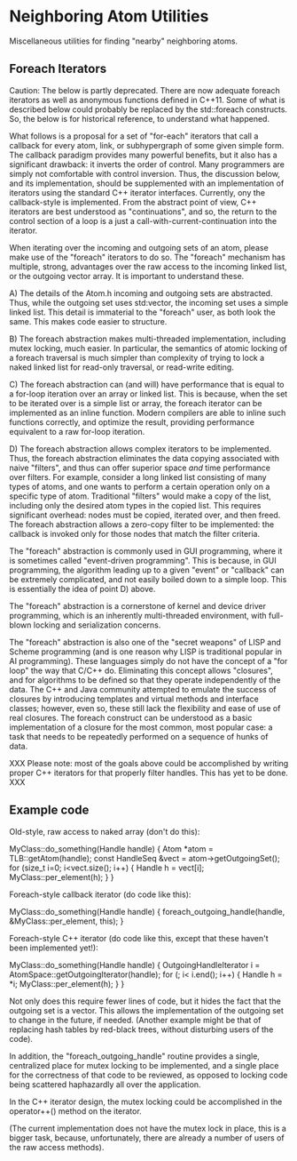 Neighboring Atom Utilities
==========================

Miscellaneous utilities for finding "nearby" neighboring atoms.


Foreach Iterators
-----------------
Caution: The below is partly deprecated. There are now adequate foreach
iterators as well as anonymous functions defined in C++11. Some of what
is described below could probably be replaced by the std::foreach constructs.
So, the below is for historical reference, to understand what happened.

What follows is a proposal for a set of "for-each" iterators that call a
callback for every atom, link, or subhypergraph of some given simple
form. The callback paradigm provides many powerful benefits, but it also
has a significant drawback: it inverts the order of control. Many
programmers are simply not comfortable with control inversion. Thus, the
discussion below, and its implementation, should be supplemented with an
implementation of iterators using the standard C++ iterator interfaces.
Currently, ony the callback-style is implemented. From the abstract
point of view, C++ iterators are best understood as "continuations",
and so, the return to the control section of a loop is a just a 
call-with-current-continuation into the iterator.

When iterating over the incoming and outgoing sets of an atom,
please make use of the "foreach" iterators to do so.  The "foreach"
mechanism has multiple, strong, advantages over the raw access to
the incoming linked list, or the outgoing vector array. It is important
to understand these.

A) The details of the Atom.h incoming and outgoing sets are abstracted.
   Thus, while the outgoing set uses std:vector, the incoming set uses
   a simple linked list. This detail is immaterial to the "foreach" user,
   as both look the same. This makes code easier to structure.

B) The foreach abstraction makes multi-threaded implementation,
   including mutex locking, much easier. In particular, the semantics
   of atomic locking of a foreach traversal is much simpler than complexity
   of trying to lock a naked linked list for read-only traversal, or
   read-write editing.

C) The foreach abstraction can (and will) have performance that is
   equal to a for-loop iteration over an array or linked list. This
   is because, when the set to be iterated over is a simple list or
   array, the foreach iterator can be implemented as an inline function.
   Modern compilers are able to inline such functions correctly,
   and optimize the result, providing performance equivalent to
   a raw for-loop iteration.

D) The foreach abstraction allows complex iterators to be implemented.
   Thus, the foreach abstraction eliminates the data copying associated
   with naive "filters", and thus can offer superior space *and* time
   performance over filters. For example, consider a long linked list
   consisting of many types of atoms, and one wants to perform a certain
   operation only on a specific type of atom. Traditional "filters"
   would make a copy of the list, including only the desired atom
   types in the copied list. This requires significant overhead:
   nodes must be copied, iterated over, and then freed.  The foreach
   abstraction allows a zero-copy filter to be implemented: the
   callback is invoked only for those nodes that match the filter
   criteria.

The "foreach" abstraction is commonly used in GUI programming, where
it is sometimes called "event-driven programming". This is because,
in GUI programming, the algorithm leading up to a given "event" or
"callback" can be extremely complicated, and not easily boiled down
to a simple loop. This is essentially the idea of point D) above.

The "foreach" abstraction is a cornerstone of kernel and device
driver programming, which is an inherently multi-threaded environment,
with full-blown locking and serialization concerns.

The "foreach" abstraction is also one of the "secret weapons" of
LISP and Scheme programming (and is one reason why LISP is traditional
popular in AI programming).  These languages simply do not have the
concept of a "for loop" the way that C/C++ do.  Eliminating this
concept allows "closures", and for algorithms to be defined so that
they operate independently of the data.  The C++ and Java community
attempted to emulate the success of closures by introducing templates
and virtual methods and interface classes; however, even so, these
still lack the flexibility and ease of use of real closures.  The
foreach construct can be understood as a basic implementation of
a closure for the most common, most popular case: a task that needs
to be repeatedly performed on a sequence of hunks of data.

XXX Please note: most of the goals above could be accomplished by
writing proper C++ iterators for that properly filter handles. This
has yet to be done. XXX

Example code
------------
Old-style, raw access to naked array (don't do this):

   MyClass::do_something(Handle handle)
   {
      Atom *atom = TLB::getAtom(handle);
      const HandleSeq &vect = atom->getOutgoingSet();
      for (size_t i=0; i<vect.size(); i++)
      {
         Handle h = vect[i];
         MyClass::per_element(h);
      }
   }

Foreach-style callback iterator (do code like this):

   MyClass::do_something(Handle handle)
   {
      foreach_outgoing_handle(handle, &MyClass::per_element, this);
   }

Foreach-style C++ iterator (do code like this, except that these 
haven't been implemented yet!):

   MyClass::do_something(Handle handle)
   {
      OutgoingHandleIterator i = AtomSpace::getOutgoingIterator(handle);
      for (; i< i.end(); i++)
      {
         Handle h = *i;
         MyClass::per_element(h);
      }
   }



Not only does this require fewer lines of code, but it hides the
fact that the outgoing set is a vector. This allows the implementation
of the outgoing set to change in the future, if needed. (Another
example might be that of replacing hash tables by red-black trees,
without disturbing users of the code).

In addition, the "foreach_outgoing_handle" routine provides a single,
centralized place for mutex locking to be implemented, and a single
place for the correctness of that code to be reviewed, as opposed to
locking code being scattered haphazardly all over the application.

In the C++ iterator design, the mutex locking could be accomplished
in the operator++() method on the iterator. 

(The current implementation does not have the mutex lock in place,
this is a bigger task, because, unfortunately, there are already
a number of users of the raw access methods).
